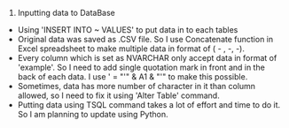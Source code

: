 1. Inputting data to DataBase
- Using 'INSERT INTO ~ VALUES' to put data in to each tables 
- Original data was saved as .CSV file. So I use Concatenate function in Excel spreadsheet to make multiple data in format of ( - , -, -). 
- Every column which is set as NVARCHAR only accept data in format of 'example'. So I need to add single quotation mark in front and in the back of each data. I use ' = "'" & A1 & "'" to make this possible. 
- Sometimes, data has more number of character in it than column allowed, so I need to fix  it using 'Alter Table' command. 
- Putting data using TSQL command takes a lot of effort and time to do it. So I am planning to update using Python.  